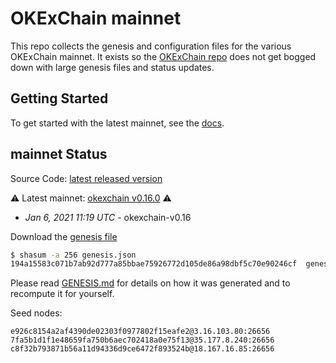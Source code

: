 # OKExChain mainnet

This repo collects the genesis and configuration files for the various OKExChain
mainnet. It exists so the [OKExChain repo](https://github.com/okex/okexchain)
does not get bogged down with large genesis files and status updates.

## Getting Started

To get started with the latest mainnet, see the
[docs](https://okexchain-docs.readthedocs.io/en/latest/getting-start/join-okexchain-mainnet.html).

## mainnet Status
Source Code: [latest released version](https://github.com/okex/okexchain/releases/tag/v0.16.0)

⚠️ Latest mainnet: [okexchain v0.16.0](https://github.com/okex/okexchain/releases/tag/v0.16.0) ⚠️
* *Jan 6, 2021 11:19 UTC* - okexchain-v0.16

Download the [genesis file](https://raw.githubusercontent.com/okex/mainnet/main/genesis.json)

```bash
$ shasum -a 256 genesis.json
194a15583c071b7ab92d777a85bbae75926772d105de86a98dbf5c70e90246cf  genesis.json
```
Please read [GENESIS.md](GENESIS.md) for details on how it was generated and
to recompute it for yourself.

Seed nodes:
```
e926c8154a2af4390de02303f0977802f15eafe2@3.16.103.80:26656
7fa5b1d1f1e48659fa750b6aec702418a0e75f13@35.177.8.240:26656
c8f32b793871b56a11d94336d9ce6472f893524b@18.167.16.85:26656
```
